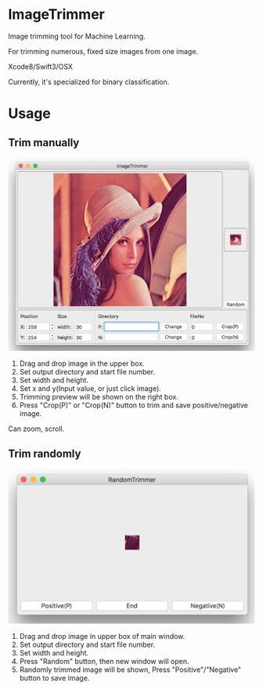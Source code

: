 # ImageTrimmer
Image trimming tool for Machine Learning.

For trimming numerous, fixed size images from one image.

Xcode8/Swift3/OSX

Currently, it's specialized for binary classification.

# Usage
## Trim manually
![Main Window](./Resources/main.png)

1. Drag and drop image in the upper box.
1. Set output directory and start file number.
1. Set width and height.
1. Set x and y(Input value, or just click image).
1. Trimming preview will be shown on the right box.
1. Press "Crop(P)" or "Crop(N)" button to trim and save positive/negative image.

Can zoom, scroll.

## Trim randomly
![Random trimming](./Resources/random.png)

1. Drag and drop image in upper box of main window.
1. Set output directory and start file number.
1. Set width and height.
1. Press "Random" button, then new window will open.
1. Randomly trimmed image will be shown, Press "Positive"/"Negative" button to save image.

